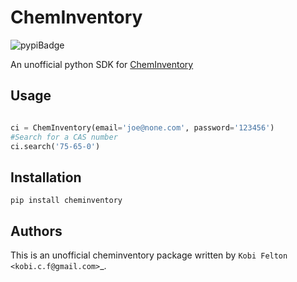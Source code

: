 ChemInventory
=================

![pypiBadge](https://badge.fury.io/py/cheminventory.svg)


An unofficial python SDK for [ChemInventory](https://www.cheminventory.net/)

Usage
-----

```python

ci = ChemInventory(email='joe@none.com', password='123456')
#Search for a CAS number
ci.search('75-65-0')
```

Installation
------------

`pip install cheminventory`


Authors
-------

This is an unofficial cheminventory package  written by `Kobi Felton <kobi.c.f@gmail.com>`_.
